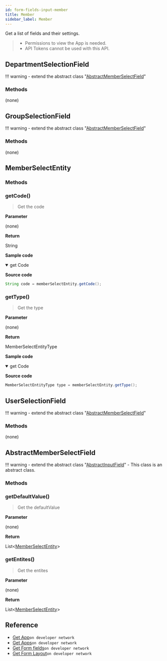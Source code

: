 ```yaml
---
id: form-fields-input-member
title: Member
sidebar_label: Member
---
```


Get a list of fields and their settings.

>- Permissions to view the App is needed.
>- API Tokens cannot be used with this API.

## DepartmentSelectionField

!!! warning
    - extend the abstract class  "[AbstractMemberSelectField](#abstractmemberselectfield)"

### Methods

(none)

## GroupSelectionField

!!! warning
    - extend the abstract class  "[AbstractMemberSelectField](#abstractmemberselectfield)"

### Methods

(none)

## MemberSelectEntity

### Methods

### getCode()

> Get the code

**Parameter**

(none)

**Return**

String

**Sample code**

<details class="tab-container" open>
<Summary>get Code</Summary>

**Source code**

```java
String code = memberSelectEntity.getCode();
```

</details>

### getType()

> Get the type

**Parameter**

(none)

**Return**

MemberSelectEntityType

**Sample code**

<details class="tab-container" open>
<Summary>get Code</Summary>

**Source code**

```java
MemberSelectEntityType type = memberSelectEntity.getType();
```

</details>

## UserSelectionField

!!! warning
    - extend the abstract class  "[AbstractMemberSelectField](#abstractmemberselectfield)"

### Methods

(none)

## AbstractMemberSelectField

!!! warning
    - extend the abstract class "[AbstractInputField](./form-fields-input#abstractinputfield)"
    - This class is an abstract class.

### Methods

### getDefaultValue()

> Get the defaultValue

**Parameter**

(none)

**Return**

List<[MemberSelectEntity](#memberselectentity)\>

### getEntites()

> Get the entites

**Parameter**

(none)

**Return**

List<[MemberSelectEntity](#memberselectentity)\>

## Reference

- [Get App](https://developer.kintone.io/hc/en-us/articles/212494888)`on developer network`
- [Get Apps](https://developer.kintone.io/hc/en-us/articles/115005336727)`on developer network`
- [Get Form fields](https://developer.kintone.io/hc/en-us/articles/115005509288)`on developer network`
- [Get Form Layout](https://developer.kintone.io/hc/en-us/articles/115005509068)`on developer network`